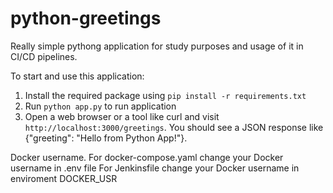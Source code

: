 # python-greetings
Really simple pythong application for study purposes and usage of it in CI/CD pipelines. 

To start and use this application:

1. Install the required package using `pip install -r requirements.txt`
2. Run `python app.py` to run application
3.  Open a web browser or a tool like curl and visit `http://localhost:3000/greetings`. You should see a JSON response like {"greeting": "Hello from Python App!"}.

Docker username.
    For docker-compose.yaml change your Docker username in .env file
    For Jenkinsfile change your Docker username in enviroment DOCKER_USR

